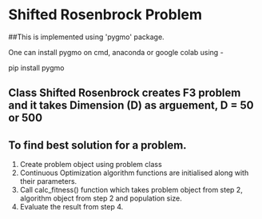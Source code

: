 
# Shifted Rosenbrock Problem
##This is implemented using 'pygmo' package.

One can install pygmo on cmd, anaconda or google colab using - 

pip install pygmo

## Class Shifted Rosenbrock creates F3 problem and it takes Dimension (D) as arguement, D = 50 or 500

## To find best solution for a problem.
1. Create problem object using problem class
2. Continuous Optimization algorithm functions are initialised along with their parameters.
3. Call calc_fitness() function which takes problem object from step 2, algorithm object from step 2 and population size.
4. Evaluate the result from step 4.

